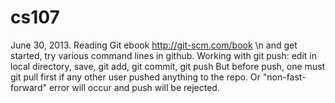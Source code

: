 cs107
=====

June 30, 2013. Reading Git ebook http://git-scm.com/book \n
and get started, try various command lines in github.
Working with git push: edit in local directory, save, git add, git commit, git push
But before push, one must git pull first if any other user pushed anything to the repo. Or "non-fast-forward" error will occur and push will be rejected.
